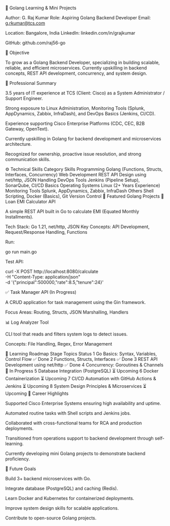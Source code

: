 🧩 Golang Learning & Mini Projects

Author: G. Raj Kumar
Role: Aspiring Golang Backend Developer
Email: g.rkumar@tcs.com

Location: Bangalore, India
LinkedIn: linkedin.com/in/grajkumar

GitHub: github.com/raj56-go

🎯 Objective

To grow as a Golang Backend Developer, specializing in building scalable, reliable, and efficient microservices.
Currently upskilling in backend concepts, REST API development, concurrency, and system design.

🧠 Professional Summary

3.5 years of IT experience at TCS (Client: Cisco) as a System Administrator / Support Engineer.

Strong exposure to Linux Administration, Monitoring Tools (Splunk, AppDynamics, Zabbix, InfraDash), and DevOps Basics (Jenkins, CI/CD).

Experience supporting Cisco Enterprise Platforms (CDC, CEC, B2B Gateway, OpenText).

Currently upskilling in Golang for backend development and microservices architecture.

Recognized for ownership, proactive issue resolution, and strong communication skills.

⚙️ Technical Skills
Category	Skills
Programming	Golang (Functions, Structs, Interfaces, Concurrency)
Web Development	REST API Design using net/http, JSON Handling
DevOps Tools	Jenkins (Pipeline Setup), SonarQube, CI/CD Basics
Operating Systems	Linux (2+ Years Experience)
Monitoring Tools	Splunk, AppDynamics, Zabbix, InfraDash
Others	Shell Scripting, Docker (Basics), Git Version Control
🚀 Featured Golang Projects
🧮 Loan EMI Calculator API

A simple REST API built in Go to calculate EMI (Equated Monthly Installments).

Tech Stack: Go 1.21, net/http, JSON
Key Concepts: API Development, Request/Response Handling, Functions

Run:

go run main.go


Test API:

curl -X POST http://localhost:8080/calculate \
  -H "Content-Type: application/json" \
  -d '{"principal":500000,"rate":8.5,"tenure":24}'

✅ Task Manager API (In Progress)

A CRUD application for task management using the Gin framework.

Focus Areas: Routing, Structs, JSON Marshalling, Handlers

📊 Log Analyzer Tool

CLI tool that reads and filters system logs to detect issues.

Concepts: File Handling, Regex, Error Management

📘 Learning Roadmap
Stage	Topics	Status
1	Go Basics: Syntax, Variables, Control Flow	✅ Done
2	Functions, Structs, Interfaces	✅ Done
3	REST API Development using net/http	✅ Done
4	Concurrency: Goroutines & Channels	🔄 In Progress
5	Database Integration (PostgreSQL)	⏳ Upcoming
6	Docker Containerization	⏳ Upcoming
7	CI/CD Automation with GitHub Actions & Jenkins	⏳ Upcoming
8	System Design Principles & Microservices	⏳ Upcoming
🧩 Career Highlights

Supported Cisco Enterprise Systems ensuring high availability and uptime.

Automated routine tasks with Shell scripts and Jenkins jobs.

Collaborated with cross-functional teams for RCA and production deployments.

Transitioned from operations support to backend development through self-learning.

Currently developing mini Golang projects to demonstrate backend proficiency.

🧭 Future Goals

Build 3+ backend microservices with Go.

Integrate database (PostgreSQL) and caching (Redis).

Learn Docker and Kubernetes for containerized deployments.

Improve system design skills for scalable applications.

Contribute to open-source Golang projects.
